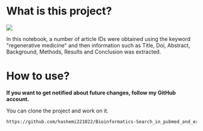 # What is this project? 
<span><img src="https://img.shields.io/badge/Bioinformatics-316192?style=flat&logo=bioinformatic&logoColor=white%22" /></span>

In this notebook, a number of article IDs were obtained using the keyword "regenerative medicine" 
and then information such as Title,  Doi, Abstract, Background, Methods, Results and Conclusion was extracted.

# How to use?

<strong>If you want to get notified about future changes, follow my GitHub account.</strong>

You can clone the project and work on it.

```bash
https://github.com/hashemi221022/Bioinformatics-Search_in_pubmed_and_extract_information_from_the_articles.git
```
